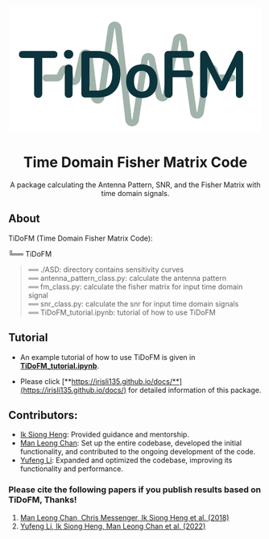 <p align="center">
    <img alt="TiDoFM" src="./TiDoFM_logo.png" style="width: 500px; height: 250px;">
</p>
<h1 align="center">Time Domain Fisher Matrix Code</h1>

<p align="center">
  A package calculating the Antenna Pattern, SNR, and the Fisher Matrix with time domain signals. 
</p>

## About


TiDoFM (Time Domain Fisher Matrix Code):

╚══ TiDoFM  
  >══ ./ASD: directory contains sensitivity curves  
  >══ antenna_pattern_class.py: calculate the antenna pattern  
  >══ fm_class.py: calculate the fisher matrix for input time domain signal  
  >══ snr_class.py: calculate the snr for input time domain signals  
  >══ TiDoFM_tutorial.ipynb: tutorial of how to use TiDoFM


## Tutorial

- An example tutorial of how to use TiDoFM is given in [**TiDoFM_tutorial.ipynb**](https://github.com/IrisLi135/TiDoFM/blob/main/TiDoFM_tutorial.ipynb).

- Please click [**https://irisli135.github.io/docs/**](https://irisli135.github.io/docs/) for detailed information of this package.

## Contributors:
- [Ik Siong Heng](mailto:ik.heng@glasgow.ac.uk): Provided guidance and mentorship.
- [Man Leong Chan](mailto:mervync@phas.ubc.ca): Set up the entire codebase, developed the initial functionality, and contributed to the ongoing development of the code.
- [Yufeng Li](mailto:yufengli@bnu.edu.cn): Expanded and optimized the codebase, improving its functionality and performance.

### Please cite the following papers if you publish results based on TiDoFM, Thanks!
1. [Man Leong Chan, Chris Messenger, Ik Siong Heng et al. (2018)](https://journals.aps.org/prd/abstract/10.1103/PhysRevD.97.123014)
2. [Yufeng Li, Ik Siong Heng, Man Leong Chan et al. (2022)](https://journals.aps.org/prd/abstract/10.1103/PhysRevD.105.043010)